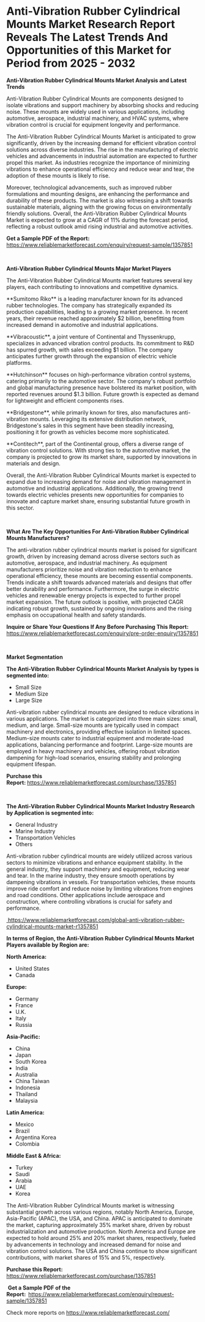 <p><h1>Anti-Vibration Rubber Cylindrical Mounts Market Research Report Reveals The Latest Trends And Opportunities of this Market for Period from 2025 - 2032</h1></p><p><strong>Anti-Vibration Rubber Cylindrical Mounts Market Analysis and Latest Trends</strong></p>
<p><p>Anti-Vibration Rubber Cylindrical Mounts are components designed to isolate vibrations and support machinery by absorbing shocks and reducing noise. These mounts are widely used in various applications, including automotive, aerospace, industrial machinery, and HVAC systems, where vibration control is crucial for equipment longevity and performance.</p><p>The Anti-Vibration Rubber Cylindrical Mounts Market is anticipated to grow significantly, driven by the increasing demand for efficient vibration control solutions across diverse industries. The rise in the manufacturing of electric vehicles and advancements in industrial automation are expected to further propel this market. As industries recognize the importance of minimizing vibrations to enhance operational efficiency and reduce wear and tear, the adoption of these mounts is likely to rise.</p><p>Moreover, technological advancements, such as improved rubber formulations and mounting designs, are enhancing the performance and durability of these products. The market is also witnessing a shift towards sustainable materials, aligning with the growing focus on environmentally friendly solutions. Overall, the Anti-Vibration Rubber Cylindrical Mounts Market is expected to grow at a CAGR of 11% during the forecast period, reflecting a robust outlook amid rising industrial and automotive activities.</p></p>
<p><strong>Get a Sample PDF of the Report:&nbsp;</strong> <a href="https://www.reliablemarketforecast.com/enquiry/request-sample/1357851?utm_campaign=2452&utm_medium=2&utm_source=Github&utm_content=ia&utm_term=02042025&utm_id=anti-vibration-rubber-cylindrical-mounts">https://www.reliablemarketforecast.com/enquiry/request-sample/1357851</a></p>
<p>&nbsp;</p>
<p><strong>Anti-Vibration Rubber Cylindrical Mounts Major Market Players</strong></p>
<p><p>The Anti-Vibration Rubber Cylindrical Mounts market features several key players, each contributing to innovations and competitive dynamics. </p><p>**Sumitomo Riko** is a leading manufacturer known for its advanced rubber technologies. The company has strategically expanded its production capabilities, leading to a growing market presence. In recent years, their revenue reached approximately $2 billion, benefitting from increased demand in automotive and industrial applications.</p><p>**Vibracoustic**, a joint venture of Continental and Thyssenkrupp, specializes in advanced vibration control products. Its commitment to R&D has spurred growth, with sales exceeding $1 billion. The company anticipates further growth through the expansion of electric vehicle platforms.</p><p>**Hutchinson** focuses on high-performance vibration control systems, catering primarily to the automotive sector. The company's robust portfolio and global manufacturing presence have bolstered its market position, with reported revenues around $1.3 billion. Future growth is expected as demand for lightweight and efficient components rises.</p><p>**Bridgestone**, while primarily known for tires, also manufactures anti-vibration mounts. Leveraging its extensive distribution network, Bridgestone's sales in this segment have been steadily increasing, positioning it for growth as vehicles become more sophisticated.</p><p>**Contitech**, part of the Continental group, offers a diverse range of vibration control solutions. With strong ties to the automotive market, the company is projected to grow its market share, supported by innovations in materials and design.</p><p>Overall, the Anti-Vibration Rubber Cylindrical Mounts market is expected to expand due to increasing demand for noise and vibration management in automotive and industrial applications. Additionally, the growing trend towards electric vehicles presents new opportunities for companies to innovate and capture market share, ensuring substantial future growth in this sector.</p></p>
<p>&nbsp;</p>
<p><strong>What Are The Key Opportunities For Anti-Vibration Rubber Cylindrical Mounts Manufacturers?</strong></p>
<p><p>The anti-vibration rubber cylindrical mounts market is poised for significant growth, driven by increasing demand across diverse sectors such as automotive, aerospace, and industrial machinery. As equipment manufacturers prioritize noise and vibration reduction to enhance operational efficiency, these mounts are becoming essential components. Trends indicate a shift towards advanced materials and designs that offer better durability and performance. Furthermore, the surge in electric vehicles and renewable energy projects is expected to further propel market expansion. The future outlook is positive, with projected CAGR indicating robust growth, sustained by ongoing innovations and the rising emphasis on occupational health and safety standards.</p></p>
<p><strong>Inquire or Share Your Questions If Any Before Purchasing This Report:</strong> <a href="https://www.reliablemarketforecast.com/enquiry/pre-order-enquiry/1357851?utm_campaign=2452&utm_medium=2&utm_source=Github&utm_content=ia&utm_term=02042025&utm_id=anti-vibration-rubber-cylindrical-mounts">https://www.reliablemarketforecast.com/enquiry/pre-order-enquiry/1357851</a></p>
<p>&nbsp;</p>
<p><strong>Market Segmentation</strong></p>
<p><strong>The Anti-Vibration Rubber Cylindrical Mounts Market Analysis by types is segmented into:</strong></p>
<p><ul><li>Small Size</li><li>Medium Size</li><li>Large Size</li></ul></p>
<p><p>Anti-vibration rubber cylindrical mounts are designed to reduce vibrations in various applications. The market is categorized into three main sizes: small, medium, and large. Small-size mounts are typically used in compact machinery and electronics, providing effective isolation in limited spaces. Medium-size mounts cater to industrial equipment and moderate-load applications, balancing performance and footprint. Large-size mounts are employed in heavy machinery and vehicles, offering robust vibration dampening for high-load scenarios, ensuring stability and prolonging equipment lifespan.</p></p>
<p><strong>Purchase this Report:&nbsp;</strong><a href="https://www.reliablemarketforecast.com/purchase/1357851?utm_campaign=2452&utm_medium=2&utm_source=Github&utm_content=ia&utm_term=02042025&utm_id=anti-vibration-rubber-cylindrical-mounts">https://www.reliablemarketforecast.com/purchase/1357851</a></p>
<p>&nbsp;</p>
<p><strong>The Anti-Vibration Rubber Cylindrical Mounts Market Industry Research by Application is segmented into:</strong></p>
<p><ul><li>General Industry</li><li>Marine Industry</li><li>Transportation Vehicles</li><li>Others</li></ul></p>
<p><p>Anti-vibration rubber cylindrical mounts are widely utilized across various sectors to minimize vibrations and enhance equipment stability. In the general industry, they support machinery and equipment, reducing wear and tear. In the marine industry, they ensure smooth operations by dampening vibrations in vessels. For transportation vehicles, these mounts improve ride comfort and reduce noise by limiting vibrations from engines and road conditions. Other applications include aerospace and construction, where controlling vibrations is crucial for safety and performance.</p></p>
<p><a href="https://www.reliablemarketforecast.com/global-anti-vibration-rubber-cylindrical-mounts-market-r1357851?utm_campaign=2452&utm_medium=2&utm_source=Github&utm_content=ia&utm_term=02042025&utm_id=anti-vibration-rubber-cylindrical-mounts">&nbsp;https://www.reliablemarketforecast.com/global-anti-vibration-rubber-cylindrical-mounts-market-r1357851</a></p>
<p><strong>In terms of Region, the Anti-Vibration Rubber Cylindrical Mounts Market Players available by Region are:</strong></p>
<p>
    <p> <strong> North America: </strong>
        <ul>
            <li>United States</li>
            <li>Canada</li>
        </ul>
        </p> 
    <p> <strong> Europe: </strong>
        <ul>
            <li>Germany</li>
            <li>France</li>
            <li>U.K.</li>
            <li>Italy</li>
            <li>Russia</li>
        </ul>
        </p> 
    <p> <strong> Asia-Pacific: </strong>
        <ul>
            <li>China</li>
            <li>Japan</li>
            <li>South Korea</li>
            <li>India</li>
            <li>Australia</li>
            <li>China Taiwan</li>
            <li>Indonesia</li>
            <li>Thailand</li>
            <li>Malaysia</li>
        </ul>
        </p> 
    <p> <strong> Latin America: </strong>
        <ul>
            <li>Mexico</li>
            <li>Brazil</li>
            <li>Argentina Korea</li>
            <li>Colombia</li>
        </ul>
        </p> 
    <p> <strong> Middle East & Africa: </strong>
        <ul>
            <li>Turkey</li>
            <li>Saudi</li>
            <li>Arabia</li>
            <li>UAE</li>
            <li>Korea</li>
        </ul>
    </p>
    </p>
<p><p>The Anti-Vibration Rubber Cylindrical Mounts market is witnessing substantial growth across various regions, notably North America, Europe, Asia-Pacific (APAC), the USA, and China. APAC is anticipated to dominate the market, capturing approximately 35% market share, driven by robust industrialization and automotive production. North America and Europe are expected to hold around 25% and 20% market shares, respectively, fueled by advancements in technology and increased demand for noise and vibration control solutions. The USA and China continue to show significant contributions, with market shares of 15% and 5%, respectively.</p></p>
<p><strong>Purchase this Report: </strong><a href="https://www.reliablemarketforecast.com/purchase/1357851?utm_campaign=2452&utm_medium=2&utm_source=Github&utm_content=ia&utm_term=02042025&utm_id=anti-vibration-rubber-cylindrical-mounts">https://www.reliablemarketforecast.com/purchase/1357851</a></p>
<p>&nbsp;<strong>Get a Sample PDF of the Report:&nbsp;&nbsp;</strong><a href="https://www.reliablemarketforecast.com/enquiry/request-sample/1357851?utm_campaign=2452&utm_medium=2&utm_source=Github&utm_content=ia&utm_term=02042025&utm_id=anti-vibration-rubber-cylindrical-mounts">https://www.reliablemarketforecast.com/enquiry/request-sample/1357851</a></p>
<p><strong></strong></p>
<p>Check more reports on <a href="https://www.reliablemarketforecast.com/?utm_campaign=2452&utm_medium=2&utm_source=Github&utm_content=ia&utm_term=02042025&utm_id=anti-vibration-rubber-cylindrical-mounts">https://www.reliablemarketforecast.com/</a></p>